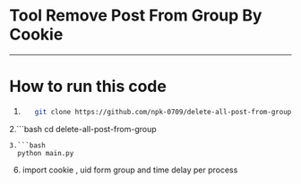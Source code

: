 # Tool Remove Post From Group By Cookie
--------------------------------------------
# How to run this code
1. ```bash
      git clone https://github.com/npk-0709/delete-all-post-from-group.git
   ```
2.```bash
     cd  delete-all-post-from-group
   ```
3.```bash
     python main.py
   ```
6. import cookie , uid form group and time delay per process 

